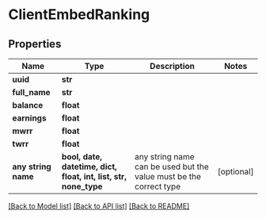 # ClientEmbedRanking


## Properties
Name | Type | Description | Notes
------------ | ------------- | ------------- | -------------
**uuid** | **str** |  | 
**full_name** | **str** |  | 
**balance** | **float** |  | 
**earnings** | **float** |  | 
**mwrr** | **float** |  | 
**twrr** | **float** |  | 
**any string name** | **bool, date, datetime, dict, float, int, list, str, none_type** | any string name can be used but the value must be the correct type | [optional]

[[Back to Model list]](../README.md#documentation-for-models) [[Back to API list]](../README.md#documentation-for-api-endpoints) [[Back to README]](../README.md)


